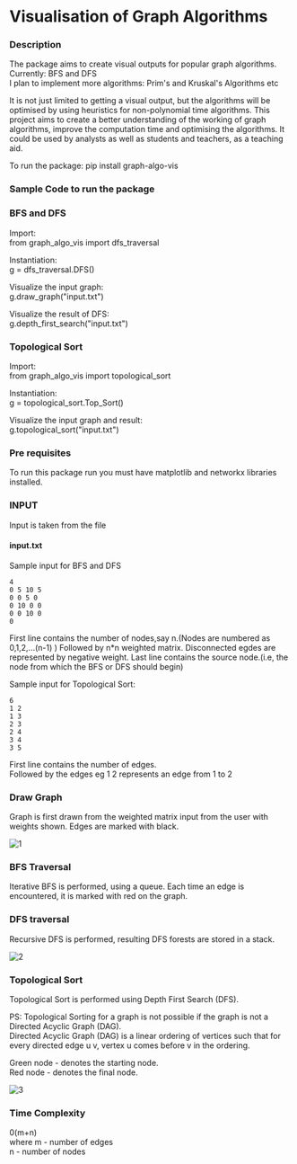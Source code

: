 # Visualisation of Graph Algorithms

### Description ###

The package aims to create visual outputs for popular graph algorithms.   
Currently: BFS and DFS   
I plan to implement more algorithms:  Prim's and Kruskal's Algorithms etc   

It is not just limited to getting a visual output, but the algorithms will be optimised by using heuristics for non-polynomial time algorithms. This project aims to create a better understanding of the working of graph algorithms, improve the computation time and optimising the algorithms. It could be used by analysts as well as students and teachers, as a teaching aid.

To run the package: pip install graph-algo-vis

### Sample Code to run the package ###

### BFS and DFS ###
Import:   
from graph_algo_vis import dfs_traversal

Instantiation:   
g = dfs_traversal.DFS()

Visualize the input graph:   
g.draw_graph("input.txt")  

Visualize the result of DFS:   
g.depth_first_search("input.txt")

### Topological Sort ###  
Import:   
from graph_algo_vis import topological_sort   

Instantiation:   
g = topological_sort.Top_Sort()   

Visualize the input graph and result:   
g.topological_sort("input.txt")   

### Pre requisites ###

To run this package run you must have matplotlib and networkx libraries installed.

### INPUT ###

Input is taken from the file 
#### input.txt ####

Sample input for BFS and DFS
```
4
0 5 10 5
0 0 5 0
0 10 0 0
0 0 10 0
0

```
First line contains the number of nodes,say n.(Nodes are numbered as 0,1,2,...(n-1) )
Followed by n*n weighted matrix. Disconnected egdes are represented by negative weight.
Last line contains the source node.(i.e, the node from which the BFS or DFS should begin)

Sample input for Topological Sort:
```
6
1 2
1 3
2 3
2 4
3 4
3 5

```   
First line contains the number of edges.  
Followed by the edges eg 1 2 represents an edge from 1 to 2  


### Draw Graph ###


Graph is first drawn from the weighted matrix input from the user with weights shown. Edges are marked with black.  

![1](https://i.ibb.co/bK1Y8D4/Graph.png)


### BFS Traversal ###

Iterative BFS is performed, using a queue. Each time an edge is encountered, 
it is marked with red on the graph.

### DFS traversal ###

Recursive DFS is performed, resulting DFS forests are stored in a stack.    

![2](https://i.ibb.co/mXPTWQK/DFS-Result.png)

### Topological Sort ###   

Topological Sort is performed using Depth First Search (DFS).  

PS: Topological Sorting for a graph is not possible if the graph is not a Directed Acyclic Graph (DAG).  
Directed Acyclic Graph (DAG) is a linear ordering of vertices such that for every directed edge u v, vertex u comes before v in the ordering.  

Green node - denotes the starting node.                                        
Red node - denotes the final node.   

![3](https://i.ibb.co/Rz4qPMv/Graph-after-Topological-Sort.png)  

### Time Complexity ###

0(m+n)                                                                                                        
where m - number of edges                                                                                
      n - number of nodes 


